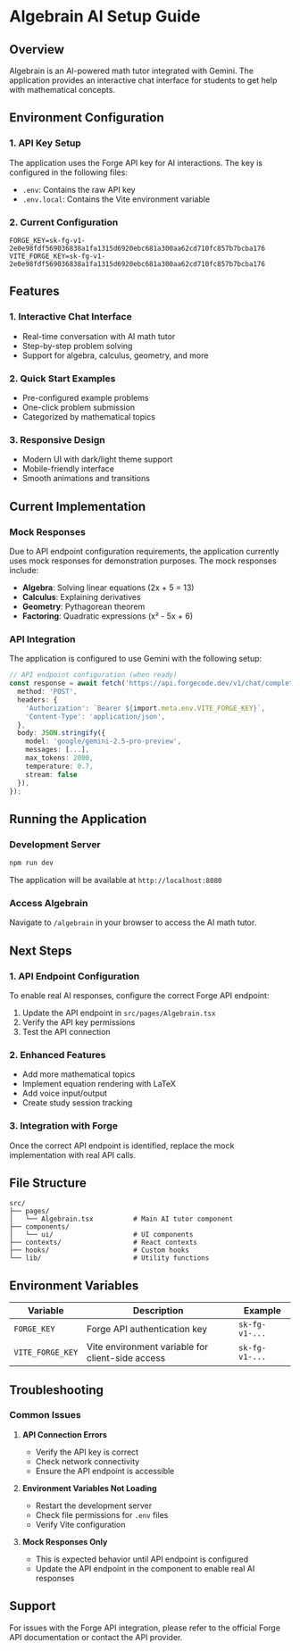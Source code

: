 # Algebrain AI Setup Guide

## Overview
Algebrain is an AI-powered math tutor integrated with Gemini. The application provides an interactive chat interface for students to get help with mathematical concepts.

## Environment Configuration

### 1. API Key Setup
The application uses the Forge API key for AI interactions. The key is configured in the following files:

- `.env`: Contains the raw API key
- `.env.local`: Contains the Vite environment variable

### 2. Current Configuration
```
FORGE_KEY=sk-fg-v1-2e0e98fdf569036838a1fa1315d6920ebc681a300aa62cd710fc857b7bcba176
VITE_FORGE_KEY=sk-fg-v1-2e0e98fdf569036838a1fa1315d6920ebc681a300aa62cd710fc857b7bcba176
```

## Features

### 1. Interactive Chat Interface
- Real-time conversation with AI math tutor
- Step-by-step problem solving
- Support for algebra, calculus, geometry, and more

### 2. Quick Start Examples
- Pre-configured example problems
- One-click problem submission
- Categorized by mathematical topics

### 3. Responsive Design
- Modern UI with dark/light theme support
- Mobile-friendly interface
- Smooth animations and transitions

## Current Implementation

### Mock Responses
Due to API endpoint configuration requirements, the application currently uses mock responses for demonstration purposes. The mock responses include:

- **Algebra**: Solving linear equations (2x + 5 = 13)
- **Calculus**: Explaining derivatives
- **Geometry**: Pythagorean theorem
- **Factoring**: Quadratic expressions (x² - 5x + 6)

### API Integration
The application is configured to use Gemini with the following setup:

```typescript
// API endpoint configuration (when ready)
const response = await fetch('https://api.forgecode.dev/v1/chat/completions', {
  method: 'POST',
  headers: {
    'Authorization': `Bearer ${import.meta.env.VITE_FORGE_KEY}`,
    'Content-Type': 'application/json',
  },
  body: JSON.stringify({
    model: 'google/gemini-2.5-pro-preview',
    messages: [...],
    max_tokens: 2000,
    temperature: 0.7,
    stream: false
  }),
});
```

## Running the Application

### Development Server
```bash
npm run dev
```

The application will be available at `http://localhost:8080`

### Access Algebrain
Navigate to `/algebrain` in your browser to access the AI math tutor.

## Next Steps

### 1. API Endpoint Configuration
To enable real AI responses, configure the correct Forge API endpoint:

1. Update the API endpoint in `src/pages/Algebrain.tsx`
2. Verify the API key permissions
3. Test the API connection

### 2. Enhanced Features
- Add more mathematical topics
- Implement equation rendering with LaTeX
- Add voice input/output
- Create study session tracking

### 3. Integration with Forge
Once the correct API endpoint is identified, replace the mock implementation with real API calls.

## File Structure

```
src/
├── pages/
│   └── Algebrain.tsx          # Main AI tutor component
├── components/
│   └── ui/                    # UI components
├── contexts/                  # React contexts
├── hooks/                     # Custom hooks
└── lib/                       # Utility functions
```

## Environment Variables

| Variable | Description | Example |
|----------|-------------|---------|
| `FORGE_KEY` | Forge API authentication key | `sk-fg-v1-...` |
| `VITE_FORGE_KEY` | Vite environment variable for client-side access | `sk-fg-v1-...` |

## Troubleshooting

### Common Issues

1. **API Connection Errors**
   - Verify the API key is correct
   - Check network connectivity
   - Ensure the API endpoint is accessible

2. **Environment Variables Not Loading**
   - Restart the development server
   - Check file permissions for `.env` files
   - Verify Vite configuration

3. **Mock Responses Only**
   - This is expected behavior until API endpoint is configured
   - Update the API endpoint in the component to enable real AI responses

## Support

For issues with the Forge API integration, please refer to the official Forge API documentation or contact the API provider. 